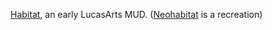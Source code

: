 ---
---

[Habitat], an early LucasArts MUD. ([Neohabitat] is a recreation)

[Habitat]: https://web.stanford.edu/class/history34q/readings/Virtual_Worlds/LucasfilmHabitat.html
[Neohabitat]: https://frandallfarmer.github.io/neohabitat-doc/docs/
[Starbright World]: https://en.wikipedia.org/wiki/Starbright_World
[The Palace]: https://en.wikipedia.org/wiki/The_Palace_(computer_program)
